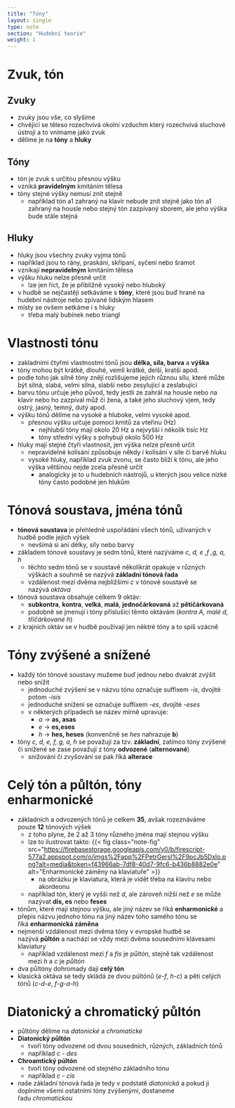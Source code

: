 ```yaml
---
title: "Tóny"
layout: single
type: note
section: "Hudební teorie"
weight: 1
---
```

# Zvuk, tón
## Zvuky
- zvuky jsou vše, co slyšíme
- chvějící se těleso rozechvívá okolní vzduchm který rozechvívá sluchové ústrojí a to vnímame jako zvuk
- dělíme je na **tóny** a **hluky**
## Tóny
- tón je zvuk s určitou přesnou výšku
- vzniká **pravidelným** kmitáním tělesa
- tóny stejné výšky nemusí znít stejně
    - například tón a1 zahraný na klavír nebude znít stejně jako tón a1 zahraný na housle nebo stejný tón zazpívaný sborem, ale jeho výška bude stále stejná
## Hluky
- hluky jsou všechny zvuky vyjma tónů
- například jsou to rány, praskání, skřípaní, syčení nebo šramot
- vznikají **nepravidelným** kmitáním tělesa
- výšku hluku nelze přesně určit
    - lze jen říct, že je přibližně vysoký nebo hluboký
- v hudbě se nejčastěji setkáváme s **tóny**, které jsou buď hrané na hudební nástroje nebo zpívané lidským hlasem
- místy se ovšem setkáme i s hluky 
    - třeba malý bubínek nebo triangl
# Vlastnosti tónu
- zakladními čtyřmi vlastnostmi tónů jsou **délka, síla, barva** a **výška**
- tóny mohou být krátké, dlouhé, vemli krátké, delší, kratší apod.
- podle toho jak silně tóny znějí rozlišujeme jejich různou sílu, které může být silná, slabá, velmi silná, slabší nebo zesylující a zeslabující
- barvu tónu určuje jeho původ, tedy jestli ze zahrál na housle nebo na klavír nebo ho zazpíval můž či žena, a také jeho sluchový vjem, tedy ostrý, jasný, temný, dutý apod.
- výšku tónů dělíme na vysoké a hluboke, velmi vysoké apod.
    - přesnou výšku určuje pomocí kmitů za vteřinu (Hz)
        - nejhlubší tóny mají okolo 20 Hz a nejvyšší i několik tisíc Hz
        - tóny střední výšky s pohybují okolo 500 Hz
- hluky mají stejné čtyři vlastnosit, jen výška nelze přesně určit
    - nepravidelné kolísání způsobuje někdy i kolísání v síle či barvě hluku
    - vysoké hluky, například zvuk zvonu, se často blíží k tónu, ale jeho výška většinou nejde zcela přesně určit
        - analogicky je to u hudebních nástrojů, u kterých jsou velice nízké tóny často podobné jen hlukům
# Tónová soustava, jména tónů
- **tónová soustava** je přehledně uspořádání všech tónů, uživaných v hudbě podle jejich výšek
    - nevšímá si ani délky, síly nebo barvy
- základem tónové soustavy je sedm tónů, které nazýváme _c, d, e ,f ,g, a, h_
    - těchto sedm tónů se v soustavě několikrát opakuje v různých výškách a souhrně se nazývá **základní tónová řada**
    - vzdálenost mezi dvěma nejbližšími _c_ v tónové soustavě se nazývá _oktáva_
- tónová soustava obsahuje celkem 9 oktáv: 
    - **subkontra**, **kontra**, **velká**, **malá**, **jednočárkovaná** až **pětičárkovaná**
    - podobně se jmenují i tóny příslušící těmto oktávám (_kontra A, malé d, tříčárkované h_)
- z krajních oktáv se v hudbě používají jen něktré tóny a to spíš vzácně
# Tóny zvýšené a snížené
- každý tón tónové soustavy mužeme buď jednou nebo dvakrát zvýšit nebo snížit
    - jednoduché zvýšení se v názvu tónu označuje suffixem _-is_, dvojité potom _-isis_
    - jednoduché snížení se označuje suffixem _-es_, dvojité _-eses_
    - v některých případech se název mírně upravuje:
        - _a_ -> **as, asas**
        - _e_ -> **es,eses**
        - _h_ -> **hes, heses** (konvenčně se _hes_ nahrazuje **b**)
- tóny _c, d, e, f, g, a, h_ se považují za tzv. **základní**, zatímco tóny zvýšené či snížené se zase považují z tóny **odvozené** (**alternované**)
    - snižování či zvyšování se pak říká **alterace**
# Celý tón a půltón, tóny enharmonické
- základních a odvozených tónů je celkem **35**, avšak rozeznáváme pouze **12** tónových výšek
    - z toho plyne, že 2 až 3 tóny různého jména mají stejnou výšku
    - lze to ilustrovat takto:
        {{< fig class="note-fig" src="https://firebasestorage.googleapis.com/v0/b/firescript-577a2.appspot.com/o/imgs%2Fapp%2FPetrGersl%2F9pcJb5Dxlo.png?alt=media&token=f43966ab-7df8-40d7-9fc6-b436b8882e0e" alt="Enharmonické záměny na klaviatuře" >}}
        - na obrázku je klaviatura, která je vidět třeba na klavíru nebo akordeonu
    - například tón, který je vyšší než _d_, ale zároveň nižší než _e_ se může nazývat **dis, es** nebo **feses**
- tónům, které mají stejnou výšku, ale jiný název se říká **enharmonické** a přepis názvu jednoho tónu na jiný název toho samého tónu se říká **enharmonická záměna**
- nejmenší vzdálenost mezi dvěma tóny v evropské hudbě se nazývá **půltón** a nachází se vždy mezi dvěma sousedními klávesami klaviatury
    - například vzdálenost mezi _f_ a _fis_ je _půltón_, stejně tak vzdálenost mezi _h_ a _c_ je _půltón_
- dva půltóny dohromady dají **celý tón**
- klasická oktáva se tedy skládá ze dvou púltónů (_e_-_f_, _h_-_c_) a pěti celých tónů (_c_-_d_-_e_, _f_-_g_-_a_-_h_)
# Diatonický a chromatický půltón
- půltóny dělíme na _datonické_ a _chromatické_
- **Diatonický půltón** 
    - tvoří tóny odvozené od dvou sousedních, různých, základních tónů
    - například _c_ - _des_
- **Chroamtický púltón** 
    - tvoří tóny odvozené od stejného základního tónu
    - například _c_ - _cis_
- naše základní tónová řada je tedy v podstatě _diatonická_ a pokud ji doplníme všemi ostatními tóny zvýšenými, dostaneme řadu _chromatickou_
